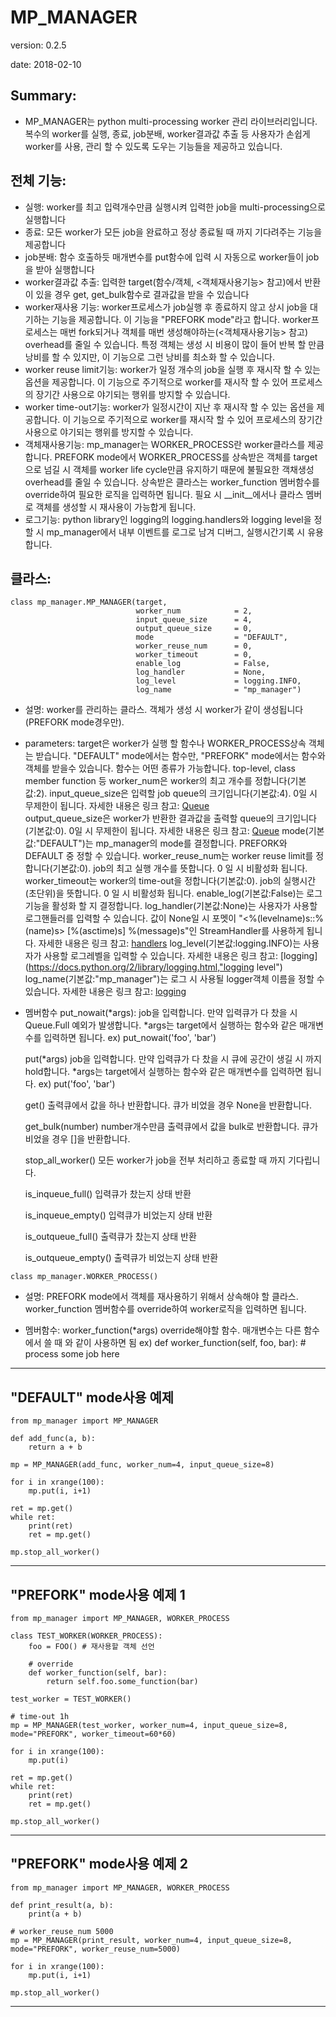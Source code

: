 
# MP_MANAGER

version: 0.2.5

date: 2018-02-10


## Summary:
- MP_MANAGER는 python multi-processing worker 관리 라이브러리입니다.
  복수의 worker를 실행, 종료, job분배, worker결과값 추출 등 사용자가 
  손쉽게 worker를 사용, 관리 할 수 있도록 도우는 기능들을 제공하고 있습니다.


## 전체 기능:
- 실행: 
  worker를 최고 입력개수만큼 실행시켜 입력한 job을 multi-processing으로 실행합니다
- 종료: 
  모든 worker가 모든 job을 완료하고 정상 종료될 때 까지 기다려주는 기능을 제공합니다
- job분배: 
  함수 호출하듯 매개변수를 put함수에 입력 시 자동으로 worker들이 job을 받아 실행합니다
- worker결과값 추출: 
  입력한 target(함수/객체, <객체재사용기능> 참고)에서 반환이 있을 경우 get, get_bulk함수로
  결과값을 받을 수 있습니다
- worker재사용 기능: 
  worker프로세스가 job실행 후 종료하지 않고 상시 job을 대기하는 기능을 제공합니다.
  이 기능을 "PREFORK mode"라고 합니다.
  worker프로세스는 매번 fork되거나 객체를 매번 생성해야하는(<객체재사용기능> 참고) overhead를
  줄일 수 있습니다. 특정 객체는 생성 시 비용이 많이 들어 반복 할 만큼 낭비를 할 수 있지만,
  이 기능으로 그런 낭비를 최소화 할 수 있습니다.
- worker reuse limit기능: 
  worker가 일정 개수의 job을 실행 후 재시작 할 수 있는 옵션을 제공합니다.
  이 기능으로 주기적으로 worker를 재시작 할 수 있어 프로세스의 장기간 사용으로 야기되는 행위를 방지할 수 있습니다.
- worker time-out기능: 
  worker가 일정시간이 지난 후 재시작 할 수 있는 옵션을 제공합니다.
  이 기능으로 주기적으로 worker를 재시작 할 수 있어 프로세스의 장기간 사용으로 야기되는 행위를 방지할 수 있습니다.
- 객체재사용기능: 
  mp_manager는 WORKER_PROCESS란 worker클라스를 제공합니다.
  PREFORK mode에서 WORKER_PROCESS를 상속받은 객체를 target으로 넘길 시 객체를 worker life cycle만큼 유지하기 때문에
  불필요한 객채생성 overhead를 줄일 수 있습니다.
  상속받은 클라스는 worker_function 멤버함수를 override하여 필요한 로직을 입력하면 됩니다.
  필요 시 __init__에서나 클라스 멤버로 객체를 생성할 시 재사용이 가능합게 됩니다.
- 로그기능:
  python library인 logging의 logging.handlers와 logging level을 정할 시 mp_manager에서 내부 이벤트를
  로그로 남겨 디버그, 실행시간기록 시 유용합니다.


## 클라스:
<pre><code>class mp_manager.MP_MANAGER(target,
                            worker_num            = 2,
                            input_queue_size      = 4,
                            output_queue_size     = 0,
                            mode                  = "DEFAULT",
                            worker_reuse_num      = 0,
                            worker_timeout        = 0,
                            enable_log            = False,
                            log_handler           = None,
                            log_level             = logging.INFO,
                            log_name              = "mp_manager")</code></pre>
- 설명:
  worker를 관리하는 클라스.
  객체가 생성 시 worker가 같이 생성됩니다(PREFORK mode경우만).
  
- parameters:
  target은 worker가 실행 할 함수나 WORKER_PROCESS상속 객체는 받습니다. "DEFAULT" mode에서는 함수만,
    "PREFORK" mode에서는 함수와 객체를 받을수 있습니다. 
    함수는 어떤 종류가 가능합니다. top-level, class member function 등
  worker_num은 worker의 최고 개수를 정합니다(기본값:2).
  input_queue_size은 입력할 job queue의 크기입니다(기본값:4). 0일 시 무제한이 됩니다. 
    자세한 내용은 링크 참고: [Queue](https://docs.python.org/2/library/multiprocessing.html#multiprocessing.Queue, "multiprocessing.Queue")    
  output_queue_size은 worker가 반환한 결과값을 출력할 queue의 크기입니다(기본값:0). 0일 시 무제한이 됩니다. 
    자세한 내용은 링크 참고: [Queue](https://docs.python.org/2/library/multiprocessing.html#multiprocessing.Queue, "multiprocessing.Queue")
  mode(기본값:"DEFAULT")는 mp_manager의 mode를 결정합니다. PREFORK와 DEFAULT 중 정할 수 있습니다.
  worker_reuse_num는 worker reuse limit를 정합니다(기본값:0). job의 최고 실행 개수를 뜻합니다.
    0 일 시 비활성화 됩니다.
  worker_timeout는 worker의 time-out을 정합니다(기본값:0). job의 실행시간(초단위)을 뜻합니다.
    0 일 시 비활성화 됩니다.
  enable_log(기본값:False)는 로그기능을 활성화 할 지 결정합니다.
  log_handler(기본값:None)는 사용자가 사용할 로그핸들러를 입력할 수 있습니다.
    값이 None일 시 포멧이 "<%(levelname)s::%(name)s> [%(asctime)s] %(message)s"인
    StreamHandler를 사용하게 됩니다.
    자세한 내용은 링크 참고: [handlers](https://docs.python.org/2/library/logging.handlers.html,"logging.handlers")
  log_level(기본값:logging.INFO)는 사용자가 사용할 로그레벨을 입력할 수 있습니다.
    자세한 내용은 링크 참고: [logging](https://docs.python.org/2/library/logging.html,"logging level")
  log_name(기본값:"mp_manager")는 로그 시 사용될 logger객체 이름을 정할 수 있습니다.
    자세한 내용은 링크 참고: [logging](https://docs.python.org/2/library/logging.html)

- 멤버함수
  put_nowait(*args):
    job을 입력합니다. 만약 입력큐가 다 찼을 시 Queue.Full 예외가 발생합니다.
    *args는 target에서 실행하는 함수와 같은 매개변수를 입력하면 됩니다.
    ex) put_nowait('foo', 'bar')
  
  put(*args)
    job을 입력합니다. 만약 입력큐가 다 찼을 시 큐에 공간이 생길 시 까지 hold합니다.
    *args는 target에서 실행하는 함수와 같은 매개변수를 입력하면 됩니다.
    ex) put('foo', 'bar')
  
  get()
    출력큐에서 값을 하나 반환합니다.
    큐가 비었을 경우 None을 반환합니다.
  
  get_bulk(number)
    number개수만큼 출력큐에서 값을 bulk로 반환합니다.
    큐가 비었을 경우 []을 반환합니다.
  
  stop_all_worker()
    모든 worker가 job을 전부 처리하고 종료할 때 까지 기다립니다.
  
  is_inqueue_full()
    입력큐가 찼는지 상태 반환
    
  is_inqueue_empty()
    입력큐가 비었는지 상태 반환
    
  is_outqueue_full()
    출력큐가 찼는지 상태 반환
    
  is_outqueue_empty()
    출력큐가 비었는지 상태 반환


    
<pre><code>class mp_manager.WORKER_PROCESS()</code></pre>

- 설명:
  PREFORK mode에서 객체를 재사용하기 위해서 상속해야 할 클라스.
  worker_function 멤버함수를 override하여 worker로직을 입력하면 됩니다.
  
- 멤버함수:
  worker_function(*args)
    override해야할 함수. 매개변수는 다른 함수에서 쓸 때 와 같이 사용하면 됨
    ex) def worker_function(self, foo, bar):
            # process some job here

            


* * *
## "DEFAULT" mode사용 예제

<pre><code>from mp_manager import MP_MANAGER

def add_func(a, b):
    return a + b

mp = MP_MANAGER(add_func, worker_num=4, input_queue_size=8)

for i in xrange(100):
    mp.put(i, i+1)

ret = mp.get()
while ret:
    print(ret)
    ret = mp.get()
    
mp.stop_all_worker()</code></pre>

* * *
## "PREFORK" mode사용 예제 1

<pre><code>from mp_manager import MP_MANAGER, WORKER_PROCESS

class TEST_WORKER(WORKER_PROCESS):
    foo = FOO() # 재사용할 객체 선언
    
    # override
    def worker_function(self, bar):
        return self.foo.some_function(bar)

test_worker = TEST_WORKER()

# time-out 1h
mp = MP_MANAGER(test_worker, worker_num=4, input_queue_size=8, mode="PREFORK", worker_timeout=60*60)

for i in xrange(100):
    mp.put(i)

ret = mp.get()
while ret:
    print(ret)
    ret = mp.get()

mp.stop_all_worker()</code></pre>

* * *
## "PREFORK" mode사용 예제 2

<pre><code>from mp_manager import MP_MANAGER, WORKER_PROCESS

def print_result(a, b):
    print(a + b)

# worker_reuse_num 5000
mp = MP_MANAGER(print_result, worker_num=4, input_queue_size=8, mode="PREFORK", worker_reuse_num=5000)

for i in xrange(100):
    mp.put(i, i+1)

mp.stop_all_worker()</code></pre>

* * *



